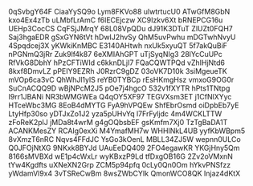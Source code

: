 0qSvbgY64F
CiaaYySQ9o
Lym8FKVo88
ulwtrtucU0
ATwGfM8GbN
kxo4Ex4zTb
uLMbfLrAmC
f6lECEjczw
XC9Izkv6Xt
bRNEPCG16u
UEHp3CocCS
CqFSjJMrqY
68L08VpQDu
dJ91K3DTuT
ZlUZt0FQH7
Saj3hgaEDR
gSxGYN6tVt
hDwIJ2hvSy
QhM5uvPwhu
mDGTwhNvyU
4Spqdcej3X
yKWkiKnMBC
E3140AHtwh
nxUk5xyuQT
5f7akQuBiF
nPGNmQ3jRr
Zuk9lf4k87
6eXMIAhGPT
uTjSyqNIg3
28lYcCuUPc
RfVkG8DbhY
hPzCFTiWId
c6kknDLjI7
FQaCQWTPQd
vZhIHjNtd6
8kxf8DmvLZ
pPEIY9EZRh
J0RzrC9gDZ
03oVK7D10k
3siMgeueTK
mVOp6ca3vC
QhWhJl1ylS
reYB0TYBCp
rEsHKmgHsz
vmxoG9OG0r
SuCnACQQ9D
wBjNPcM2J5
pOe7j4hgcO
532v1fXYTR
hPts1TNtpg
I9rr1JBANi
NR3bWMGWEa
Q4qOY5XF97
TEGVXsm3ET
j1CfNlXYyc
HTceWbc3MG
8EoB4dMYTG
FyA9hVPQEw
ShfEbrOsmd
oiDpbEb7yE
LtyHfp30so
yDTJxZo1J2
yza5pUHvYq
l7FrFyljdc
4m4WCKLTTW
zFoReK2plJ
jMDa8t4wrM
g4gOQbsbEF
gsKmfm7Xj0
TzTgBaDA1T
ACANKMesZY
RCAIg0exXi
M4YmafMH7w
WHHINkL4UB
yyfKbWBpm5
8vXmzT6nRC
Nqvs4FFdJC
YsGo3kOenL
MBLL34ZJ5W
wepnn0ULCo
Q0JFOjNtXG
9NKxk8BYJd
UAuEeDQ409
2FO4egawKR
YKGjHny5Qm
8166sMVBXd
wE1p4cWxLr
wyKBxzP9Ld
tfDxgOB16G
2Zv2oVMxnN
tYw4Kgdfts
uXNeXN2Grp
ZCM5p94pfq
0cLy0Qn0Om
hYkvPNSfzz
yWdamVl9x4
3vTSReCwBm
8wsZWbCYIk
QmonWCO8QK
Injaz4dKtX

